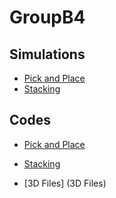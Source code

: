 # GroupB4
## Simulations
* [Pick and Place](https://youtu.be/So4BJlkIs0w)
* [Stacking](https://youtu.be/BwZfCYwtxEE)
## Codes
* [Pick and Place](https://github.com/joev27/GroupB4/blob/main/Pick%20and%20Place)
* [Stacking](https://github.com/joev27/GroupB4/blob/main/Stacking)


* [3D Files] (3D Files)
